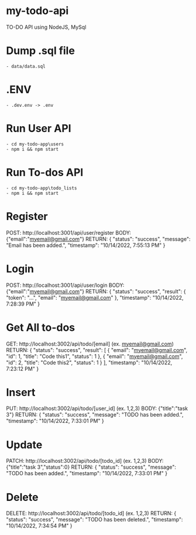 # my-todo-api
TO-DO API using NodeJS, MySql

# Dump .sql file
	- data/data.sql

# .ENV
	- .dev.env -> .env

# Run User API
	- cd my-todo-app\users
	- npm i && npm start

# Run To-dos API
	- cd my-todo-app\todo_lists
	- npm i && npm start

# Register
POST: http://localhost:3001/api/user/register
BODY: {"email":"myemail@gmail.com"}
RETURN: {
    "status": "success",
    "message": "Email has been added.",
    "timestamp": "10/14/2022, 7:55:13 PM"
}

# Login
POST: http://localhost:3001/api/user/login
BODY: {"email":"myemail@gmail.com"}
RETURN: {
    "status": "success",
    "result": {
        "token": "...",
        "email": "myemail@gmail.com"
    },
    "timestamp": "10/14/2022, 7:28:39 PM"
}

# Get All to-dos
GET: http://localhost:3002/api/todo/[email] (ex. myemail@gmail.com)
RETURN: {
    "status": "success",
    "result": [
        {
            "email": "myemail@gmail.com",
            "id": 1,
            "title": "Code this1",
            "status": 1
        },
        {
            "email": "myemail@gmail.com",
            "id": 2,
            "title": "Code this2",
            "status": 1
        }
    ],
    "timestamp": "10/14/2022, 7:23:12 PM"
}

# Insert
PUT: http://localhost:3002/api/todo/[user_id] (ex. 1,2,3)
BODY: {"title":"task 3"}
RETURN: {
    "status": "success",
    "message": "TODO has been added.",
    "timestamp": "10/14/2022, 7:33:01 PM"
}

# Update
PATCH: http://localhost:3002/api/todo/[todo_id] (ex. 1,2,3)
BODY: {"title":"task 3","status":0}
RETURN: {
    "status": "success",
    "message": "TODO has been added.",
    "timestamp": "10/14/2022, 7:33:01 PM"
}

# Delete
DELETE: http://localhost:3002/api/todo/[todo_id] (ex. 1,2,3)
RETURN: {
    "status": "success",
    "message": "TODO has been deleted.",
    "timestamp": "10/14/2022, 7:34:54 PM"
}